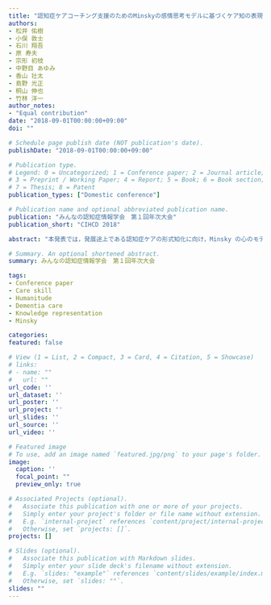 ```yaml
---
title: "認知症ケアコーチング支援のためのMinskyの感情思考モデルに基づくケア知の表現"
authors:
- 松井 佑樹
- 小俣 敦士
- 石川 翔吾
- 原 寿夫
- 宗形 初枝
- 中野目 あゆみ
- 香山 壮太
- 島野 光正
- 桐山 伸也
- 竹林 洋一
author_notes:
- "Equal contribution"
date: "2018-09-01T00:00:00+09:00"
doi: ""

# Schedule page publish date (NOT publication's date).
publishDate: "2018-09-01T00:00:00+09:00"

# Publication type.
# Legend: 0 = Uncategorized; 1 = Conference paper; 2 = Journal article;
# 3 = Preprint / Working Paper; 4 = Report; 5 = Book; 6 = Book section;
# 7 = Thesis; 8 = Patent
publication_types: ["Domestic conference"]

# Publication name and optional abbreviated publication name.
publication: "みんなの認知症情報学会　第１回年次大会"
publication_short: "CIHCD 2018"

abstract: "本発表では，発展途上である認知症ケアの形式知化に向け，Minsky の心のモデルを活用してケアにおける思考プロセスを表現した結果について述べる．発表者らは Evidence-basedcare の実現に向けて，認知症ケアのエビデンスを作り，活用するためのプラットフォームの構築を進めている．これまでに，マルチモーダルコミュニケーション技法ユマニチュード®に着目し，見る，話す，触れる等の優しさを伝えるスキルの可視化を行い，郡山市医療介護病院内での実践的研究により，指導者のコーチングを支援できることを示した．しかし，認知症の多様な状況にどのようにスキルを使えばいいのか，という考え方に関しての検討は十分ではなかった．ケアはある症状への対応という１対１の関係ではない．認知症の人の状態，行動の意図，利用すべき知識，感情の変化，ケア全体としてどういう意味をもつのか，などのさまざまな知識が統合された結果である．このような多様な知識を表現するために，事例映像に対して認知症ケア従事者が用いたスキルと，そのスキルを用いるに至った思考を Minsky の感情思考モデルに基づき構造化した．ケア従事者によって状況を捉え，どのスキルを選択するかに至った過程を表現する知識表現モデルを設計した．設計した知識表現モデルによって，ケア従事者のコーチングの思考プロセスが可視化され，認知症ケア高度化に寄与することが示唆された．なお，本研究は静岡大学倫理委員会の承認を得たうえで実施された．"

# Summary. An optional shortened abstract.
summary: みんなの認知症情報学会　第１回年次大会

tags:
- Conference paper
- Care skill
- Humanitude
- Dementia care
- Knowledge representation
- Minsky

categories: 
featured: false

# View (1 = List, 2 = Compact, 3 = Card, 4 = Citation, 5 = Showcase)
# links:
# - name: ""
#   url: ""
url_code: ''
url_dataset: ''
url_poster: ''
url_project: ''
url_slides: ''
url_source: ''
url_video: ''

# Featured image
# To use, add an image named `featured.jpg/png` to your page's folder. 
image:
  caption: ''
  focal_point: ""
  preview_only: true

# Associated Projects (optional).
#   Associate this publication with one or more of your projects.
#   Simply enter your project's folder or file name without extension.
#   E.g. `internal-project` references `content/project/internal-project/index.md`.
#   Otherwise, set `projects: []`.
projects: []

# Slides (optional).
#   Associate this publication with Markdown slides.
#   Simply enter your slide deck's filename without extension.
#   E.g. `slides: "example"` references `content/slides/example/index.md`.
#   Otherwise, set `slides: ""`.
slides: ""
---
```

